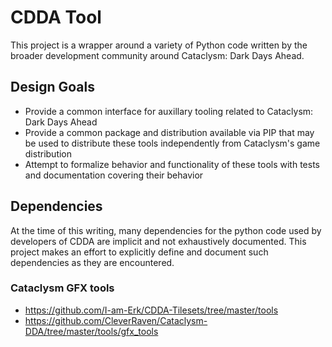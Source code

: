 # CDDA Tool

This project is a wrapper around a variety of Python code written by the broader development community around Cataclysm: Dark Days Ahead.

## Design Goals

* Provide a common interface for auxillary tooling related to Cataclysm: Dark Days Ahead
* Provide a common package and distribution available via PIP that may be used to distribute these tools independently from Cataclysm's game distribution
* Attempt to formalize behavior and functionality of these tools with tests and documentation covering their behavior

## Dependencies

At the time of this writing, many dependencies for the python code used by developers of CDDA are implicit and not exhaustively documented. This project makes an effort to explicitly define and document such dependencies as they are encountered.

### Cataclysm GFX tools

* https://github.com/I-am-Erk/CDDA-Tilesets/tree/master/tools
* https://github.com/CleverRaven/Cataclysm-DDA/tree/master/tools/gfx_tools
